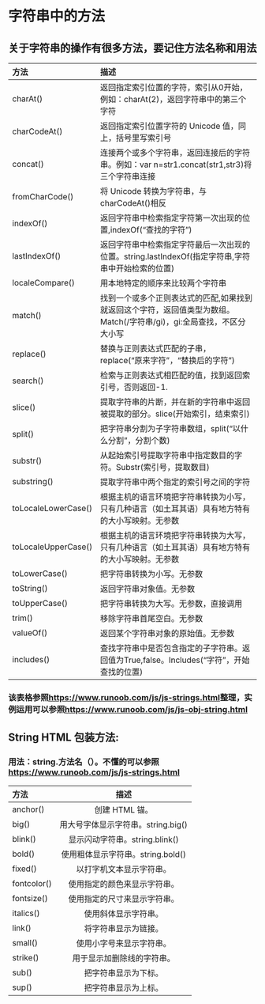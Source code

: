 # 字符串中的方法  

## 关于字符串的操作有很多方法，要记住方法名称和用法
| 方法 | 描述 |
| :------------------- | :---------------------------------------------------------------------------------------------------------- |
| charAt() | 返回指定索引位置的字符，索引从0开始，例如：charAt(2)，返回字符串中的第三个字符 |
| charCodeAt() | 返回指定索引位置字符的 Unicode 值，同上，括号里写索引号 |
| concat()| 连接两个或多个字符串，返回连接后的字符串。例如：var n=str1.concat(str1,str3)将三个字符串连接 |
| fromCharCode() | 将 Unicode 转换为字符串，与charCodeAt()相反 |
| indexOf() | 返回字符串中检索指定字符第一次出现的位置,indexOf(“查找的字符”) |
| lastIndexOf() | 返回字符串中检索指定字符最后一次出现的位置。string.lastIndexOf(指定字符串,字符串中开始检索的位置) |
| localeCompare()| 用本地特定的顺序来比较两个字符串 |
| match() | 找到一个或多个正则表达式的匹配,如果找到就返回这个字符，返回值类型为数组。Match(/字符串/gi)，gi:全局查找，不区分大小写 |
| replace() | 替换与正则表达式匹配的子串，replace(“原来字符”，“替换后的字符”) |
| search() | 检索与正则表达式相匹配的值，找到返回索引号，否则返回-1. |
| slice() | 提取字符串的片断，并在新的字符串中返回被提取的部分。slice(开始索引，结束索引) |
| split() | 把字符串分割为子字符串数组，split(“以什么分割”，分割个数) |
| substr() | 从起始索引号提取字符串中指定数目的字符。Substr(索引号，提取数目) |
| substring() | 提取字符串中两个指定的索引号之间的字符 |
| toLocaleLowerCase() | 根据主机的语言环境把字符串转换为小写，只有几种语言（如土耳其语）具有地方特有的大小写映射。无参数 |
| toLocaleUpperCase() | 根据主机的语言环境把字符串转换为大写，只有几种语言（如土耳其语）具有地方特有的大小写映射。无参数 |
| toLowerCase() | 把字符串转换为小写。无参数 |
| toString() | 返回字符串对象值。无参数 |
| toUpperCase() | 把字符串转换为大写。无参数，直接调用 |
| trim() | 移除字符串首尾空白。无参数 |
| valueOf() | 返回某个字符串对象的原始值。无参数 |
| includes() | 查找字符串中是否包含指定的子字符串。返回值为True,false。Includes(“字符”，开始查找的位置) |  
### 该表格参照<https://www.runoob.com/js/js-strings.html>整理，实例运用可以参照<https://www.runoob.com/js/js-obj-string.html>
## String HTML 包装方法:
### 用法：string.方法名（）。不懂的可以参照<https://www.runoob.com/js/js-strings.html>
| 方法 | 描述 | 
| :--------------- | :----------------------: |
| anchor() | 创建 HTML 锚。 |
| big() | 用大号字体显示字符串。string.big() |
| blink() | 显示闪动字符串。string.blink() |
| bold() | 使用粗体显示字符串。string.bold() |
| fixed() | 以打字机文本显示字符串。 |
| fontcolor() | 使用指定的颜色来显示字符串。 |
| fontsize() | 使用指定的尺寸来显示字符串。 |
| italics() | 使用斜体显示字符串。 |
| link() | 将字符串显示为链接。 |
| small() | 使用小字号来显示字符串。 |
| strike() | 用于显示加删除线的字符串。 |
| sub() | 把字符串显示为下标。 |
| sup() | 把字符串显示为上标。 |
